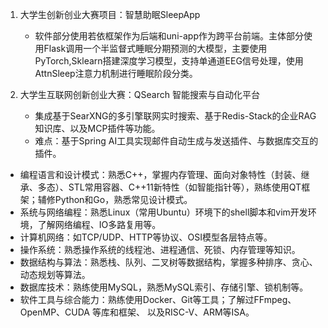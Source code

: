 1. 大学生创新创业大赛项目：智慧助眠SleepApp
    -  软件部分使用若依框架作为后端和uni-app作为跨平台前端。主体部分使用Flask调用一个半监督式睡眠分期预测的大模型，主要使用PyTorch,Sklearn搭建深度学习模型，⽀持单通道EEG信号处理，使⽤AttnSleep注意⼒机制进⾏睡眠阶段分类。

2. ⼤学⽣互联⽹创新创业⼤赛：QSearch 智能搜索与自动化平台

    -  集成基于SearXNG的多引擎联网实时搜索、基于Redis-Stack的企业RAG知识库、以及MCP插件等功能。
    -  难点：基于Spring AI工具实现邮件自动生成与发送插件、与数据库交互的插件。


- 编程语言和设计模式：熟悉C++，掌握内存管理、面向对象特性（封装、继承、多态）、STL常用容器、C++11新特性（如智能指针等），熟练使用QT框架；辅修Python和Go，熟悉常见设计模式。
- 系统与网络编程：熟悉Linux（常用Ubuntu）环境下的shell脚本和vim开发环境，了解网络编程、IO多路复用等。
- 计算机网络：如TCP/UDP、HTTP等协议、OSI模型各层特点等。
- 操作系统：熟悉操作系统的线程池、进程通信、死锁、内存管理等知识。
- 数据结构与算法：熟悉栈、队列、二叉树等数据结构，掌握多种排序、贪心、动态规划等算法。
- 数据库技术：熟练使用MySQL，熟悉MySQL索引、存储引擎、锁机制等。
- 软件工具与综合能力：熟练使用Docker、Git等工具；了解过FFmpeg、OpenMP、CUDA 等库和框架、 以及RISC-V、ARM等ISA。